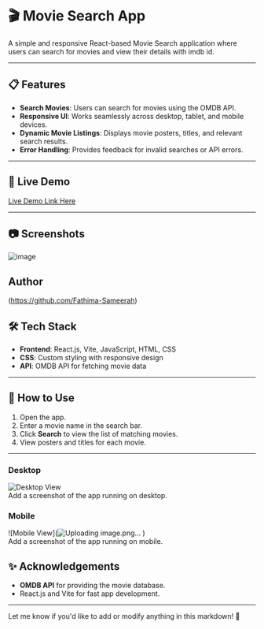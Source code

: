# 🎬 Movie Search App  

A simple and responsive React-based Movie Search application where users can search for movies and view their details with imdb id.  

---

## 📋 Features  

- **Search Movies**: Users can search for movies using the OMDB API.  
- **Responsive UI**: Works seamlessly across desktop, tablet, and mobile devices.  
- **Dynamic Movie Listings**: Displays movie posters, titles, and relevant search results.  
- **Error Handling**: Provides feedback for invalid searches or API errors.  

---

## 🚀 Live Demo  

[Live Demo Link Here](https://fathima-sameerah.github.io/Movie-Search-App/)  


---
## 📷 Screenshots  
![image](https://github.com/user-attachments/assets/a6904dd3-538f-44a7-a123-06333fc590f0)


## Author
(https://github.com/Fathima-Sameerah)



## 🛠️ Tech Stack  

- **Frontend**: React.js, Vite, JavaScript, HTML, CSS  
- **CSS**: Custom styling with responsive design  
- **API**: OMDB API for fetching movie data  

---

## 🌟 How to Use  

1. Open the app.  
2. Enter a movie name in the search bar.  
3. Click **Search** to view the list of matching movies.  
4. View posters and titles for each movie.  
---

### Desktop  
![Desktop View](#)  
Add a screenshot of the app running on desktop.


### Mobile  
![Mobile View](![Uploading image.png…]()
)  
Add a screenshot of the app running on mobile.


## ✨ Acknowledgements  

- **OMDB API** for providing the movie database.  
- React.js and Vite for fast app development.  

---



Let me know if you'd like to add or modify anything in this markdown! 🚀
